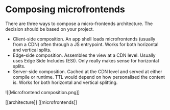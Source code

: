 # Composing microfrontends

There are three ways to compose a micro-frontends architecture. The decision should be based on your project.
- Client-side composition. An app shell loads microfrontends (usually from a CDN) often through a JS entrypoint. Works for both horizontal and vertical splits.
- Edge-side composition. Assembles the view at a CDN level. Usually uses Edge Side Includes (ESI). Only really makes sense for horizontal splits.
- Server-side composition. Cached at the CDN level and served at either compile or runtime. TTL would depend on how personalised the content is. Works for both horizontal and vertical splitting.

![[Microfrontend composition.png]]

[[architecture]]
[[microfrontends]]